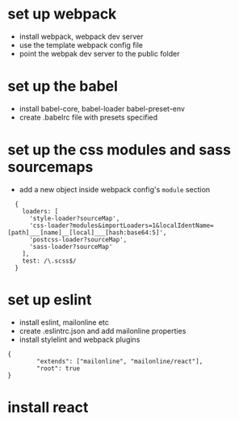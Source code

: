 # set up webpack
* install webpack, webpack dev server
* use the template webpack config file
* point the webpak dev server to the public folder

# set up the babel
* install babel-core, babel-loader babel-preset-env
* create .babelrc file with presets specified

# set up the css modules and sass sourcemaps
* add a new object inside webpack config's `module` section

```
  {
    loaders: [
      'style-loader?sourceMap',
      'css-loader?modules&importLoaders=1&localIdentName=[path]___[name]__[local]___[hash:base64:5]',
      'postcss-loader?sourceMap',
      'sass-loader?sourceMap'
    ],
    test: /\.scss$/
  }
```

# set up eslint
* install eslint, mailonline etc
* create .eslintrc.json and add mailonline properties
* install stylelint and webpack plugins

```
{
        "extends": ["mailonline", "mailonline/react"],
        "root": true
}
```

# install react
